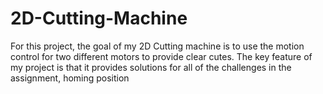 # 2D-Cutting-Machine
For this project, the goal of my 2D Cutting machine is to use the motion control for two different motors to provide clear cutes. The key feature of my project is that it provides solutions for all of the challenges in the assignment, homing position
